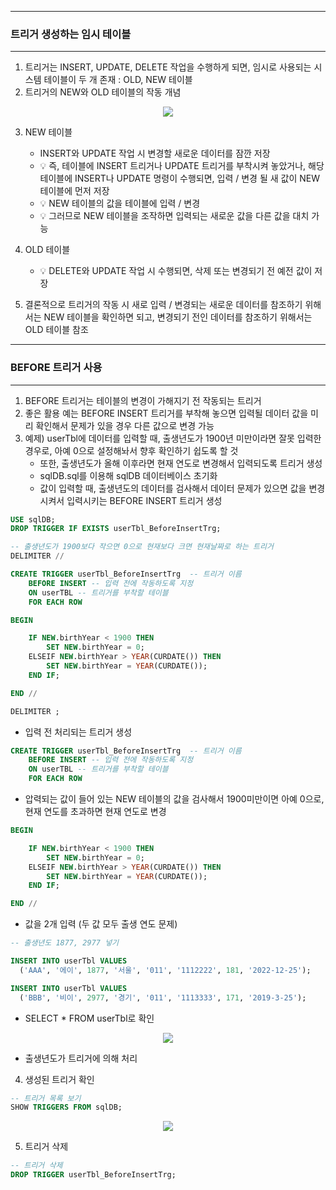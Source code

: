 -----
### 트리거 생성하는 임시 테이블
-----
1. 트리거는 INSERT, UPDATE, DELETE 작업을 수행하게 되면, 임시로 사용되는 시스템 테이블이 두 개 존재 : OLD, NEW 테이블
2. 트리거의 NEW와 OLD 테이블의 작동 개념
<div align="center">
<img src="https://github.com/user-attachments/assets/ee5cc0e7-f85c-46bb-b3d5-bbd1deb87e6f">
</div>

3. NEW 테이블
   - INSERT와 UPDATE 작업 시 변경할 새로운 데이터를 잠깐 저장
   - 💡 즉, 테이블에 INSERT 트리거나 UPDATE 트리거를 부착시켜 놓았거나, 해당 테이블에 INSERT나 UPDATE 명령이 수행되면, 입력 / 변경 될 새 값이 NEW 테이블에 먼저 저장
   - 💡 NEW 테이블의 값을 테이블에 입력 / 변경
   - 💡 그러므로 NEW 테이블을 조작하면 입력되는 새로운 값을 다른 값을 대치 가능

4. OLD 테이블
   - 💡 DELETE와 UPDATE 작업 시 수행되면, 삭제 또는 변경되기 전 예전 값이 저장

5. 결론적으로 트리거의 작동 시 새로 입력 / 변경되는 새로운 데이터를 참조하기 위해서는 NEW 테이블을 확인하면 되고, 변경되기 전인 데이터를 참조하기 위해서는 OLD 테이블 참조

-----
### BEFORE 트리거 사용
-----
1. BEFORE 트리거는 테이블의 변경이 가해지기 전 작동되는 트리거
2. 좋은 활용 예는 BEFORE INSERT 트리거를 부착해 놓으면 입력될 데이터 값을 미리 확인해서 문제가 있을 경우 다른 값으로 변경 가능
3. 예제) userTbl에 데이터를 입력할 때, 출생년도가 1900년 미만이라면 잘못 입력한 경우로, 아예 0으로 설정해놔서 향후 확인하기 쉽도록 할 것
   - 또한, 출생년도가 올해 이후라면 현재 연도로 변경해서 입력되도록 트리거 생성
   - sqlDB.sql를 이용해 sqlDB 데이터베이스 초기화
   - 값이 입력할 때, 출생년도의 데이터를 검사해서 데이터 문제가 있으면 값을 변경시켜서 입력시키는 BEFORE INSERT 트리거 생성
```sql
USE sqlDB;
DROP TRIGGER IF EXISTS userTbl_BeforeInsertTrg;

-- 출생년도가 1900보다 작으면 0으로 현재보다 크면 현재날짜로 하는 트리거
DELIMITER //

CREATE TRIGGER userTbl_BeforeInsertTrg  -- 트리거 이름
    BEFORE INSERT -- 입력 전에 작동하도록 지정
    ON userTBL -- 트리거를 부착할 테이블
    FOR EACH ROW

BEGIN

    IF NEW.birthYear < 1900 THEN
        SET NEW.birthYear = 0;
    ELSEIF NEW.birthYear > YEAR(CURDATE()) THEN
        SET NEW.birthYear = YEAR(CURDATE());
    END IF;

END //

DELIMITER ;
```
  - 입력 전 처리되는 트리거 생성
```sql
CREATE TRIGGER userTbl_BeforeInsertTrg  -- 트리거 이름
    BEFORE INSERT -- 입력 전에 작동하도록 지정
    ON userTBL -- 트리거를 부착할 테이블
    FOR EACH ROW
```

  - 압력되는 값이 들어 있는 NEW 테이블의 값을 검사해서 1900미만이면 아예 0으로, 현재 연도를 초과하면 현재 연도로 변경
```sql
BEGIN

    IF NEW.birthYear < 1900 THEN
        SET NEW.birthYear = 0;
    ELSEIF NEW.birthYear > YEAR(CURDATE()) THEN
        SET NEW.birthYear = YEAR(CURDATE());
    END IF;

END //
```

  - 값을 2개 입력 (두 값 모두 출생 연도 문제)
```sql
-- 출생년도 1877, 2977 넣기

INSERT INTO userTbl VALUES
  ('AAA', '에이', 1877, '서울', '011', '1112222', 181, '2022-12-25');

INSERT INTO userTbl VALUES
  ('BBB', '비이', 2977, '경기', '011', '1113333', 171, '2019-3-25');
```
  - SELECT * FROM userTbl로 확인
<div align="center">
<img src="https://github.com/user-attachments/assets/dc6b1ea9-bf24-49b0-8ca7-0b6c5a66efbc">
</div>

  - 출생년도가 트리거에 의해 처리

4. 생성된 트리거 확인
```sql
-- 트리거 목록 보기
SHOW TRIGGERS FROM sqlDB;
```
<div align="center">
<img src="https://github.com/user-attachments/assets/b16eb3cf-6265-42fe-b3f2-a1dbc2fa44d6">
</div>

5. 트리거 삭제
```sql
-- 트리거 삭제
DROP TRIGGER userTbl_BeforeInsertTrg;
```
